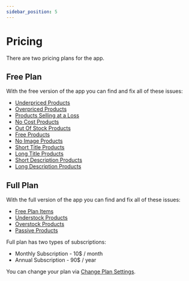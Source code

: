 ```yaml
---
sidebar_position: 5
---
```


# Pricing

There are two pricing plans for the app.

## Free Plan

With the free version of the app you can find and fix all of these issues:

- [Underpriced Products](./finding-issues/underpriced-products)
- [Overpriced Products](./finding-issues/overpriced-products)
- [Products Selling at a Loss](./finding-issues/products-selling-at-a-loss)
- [No Cost Products](./finding-issues/no-cost-products)
- [Out Of Stock Products](./finding-issues/out-of-stock-products)
- [Free Products](./finding-issues/free-products)
- [No Image Products](./finding-issues/no-image-products)
- [Short Title Products](./finding-issues/short-title-products)
- [Long Title Products](./finding-issues/long-title-products)
- [Short Description Products](./finding-issues/short-description-products)
- [Long Description Products](./finding-issues/long-description-products)

## Full Plan

With the full version of the app you can find and fix all of these issues:

- [Free Plan Items](#free-plan)
- [Understock Products](./finding-issues/understock-products)
- [Overstock Products](./finding-issues/overstock-products)
- [Passive Products](./finding-issues/passive-products)

Full plan has two types of subscriptions:

- Monthly Subscription - 10$ / month
- Annual Subscription - 90$ / year

You can change your plan via [Change Plan Settings](./configuration/change-plan).
